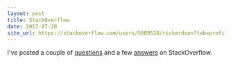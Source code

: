 ```yaml
---
layout: post
title: StackOverflow
date: 2017-07-20
site_url: https://stackoverflow.com/users/5009528/richardson?tab=profile
---
```


I've posted a couple of <a href="https://stackoverflow.com/users/5009528/richardson?tab=questions" target="_blank" alt="questions" title="questions">questions</a> and a few <a href="https://stackoverflow.com/users/5009528/richardson?tab=answers" target="_blank" alt="answers" title="answers">answers</a> on StackOverflow.


